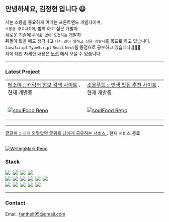 <h2>안녕하세요, 김정현 입니다 😃</h2>

저는 소통을 중요하게 여기는 프론트엔드 개발자이며,
<br/>
`소통을 중요시하며`, 함께 하고 싶은 개발자
<br/>
새로운 기술에 `두려움 없이 도전하는` 개발자
<br/>
뒤돌아 봤을 때도 생각나고 `다시 같이 일하고 싶은 개발자`를 목표로 하고 있습니다.
<br/>
`JavaScript` `TypeScript` `React` `Next`를 중점으로 공부하고 있습니다.👨🏻‍💻
<br/>
저에 대한 자세한 내용은 <a href="https://www.notion.so/1202cd6c75554d36affa9119793a6ac0">노션</a> 에서 보실 수 있습니다.

<hr/>

<h3>Latest Project</h3>

<table>
  <tr>
  <td>
   <a href="https://mesoya.vercel.app" target="_blank">메소야 :: 캐릭터 정보 검색 사이트</a>
    <span>. 현재 개발중 </span>
    
  <br/>
  <br/>
    
  [![soulFood Repo](https://github-readme-stats.vercel.app/api/pin/?username=Corete95&repo=Mesoya)](https://github.com/Corete95/Mesoya)
</td>
   <td>
     <a href="https://soulfood-map.vercel.app" target="_blank">소울푸드 :: 인생 맛집 추천 사이트</a>
     <span>. 현재 개발중 </span>
     <br/>
     <br/>
     
  [![soulFood Repo](https://github-readme-stats.vercel.app/api/pin/?username=Corete95&repo=Soulfood)](https://github.com/Corete95/Soulfood)
  </td>
  </tr>
</table>


<hr/>
  
 <a href="https://writingmark.netlify.app" target="_blank">
 글갈피 :: 내게 와닿았던 글귀를 남에게 공유하는 서비스
</a>
<span>. 현재 서비스 종료</span>

<br/>
<br/>

[![WritingMark Repo](https://github-readme-stats.vercel.app/api/pin/?username=Corete95&repo=WritingMark)](https://github.com/Corete95/WritingMark)

<h3>Stack</h3>

<p>
 <img src="https://img.shields.io/badge/JavaScript-f7e018?style=flat-square&logo=JavaScript&logoColor=white"/>&nbsp 
 <img src="https://img.shields.io/badge/TypeScript-2d79c7?style=flat-square&logo=TypeScript&logoColor=white"/>&nbsp
 <img src="https://img.shields.io/badge/React-7ddfff?style=flat-square&logo=React&logoColor=white"/>&nbsp
 <img src="https://img.shields.io/badge/Next-black?style=flat-square&logo=nextdotjs&logoColor=white"/>&nbsp 
 <br>
 <img src="https://img.shields.io/badge/reactquery-FF4154?style=flat-square&logo=reactquery&logoColor=white"/>&nbsp 
 <img src="https://img.shields.io/badge/Recoil-3578E5?style=flat-square&logo=Recoil&logoColor=white"/>&nbsp
 <img src="https://img.shields.io/badge/graphql-E10098?style=flat-square&logo=graphql&logoColor=white"/>&nbsp 
 <img src="https://img.shields.io/badge/Redux-7649bb?style=flat-square&logo=Redux&logoColor=white"/>&nbsp 
 <img src="https://img.shields.io/badge/styled-e084c6?style=flat-square&logo=styled-components&logoColor=white"/>&nbsp 
 <img src="https://img.shields.io/badge/tailwindcss-06B6D4?style=flat-square&logo=tailwindcss&logoColor=white"/>&nbsp 
 <br>
 <img src="https://img.shields.io/badge/Git-f05030?style=flat-square&logo=Git&logoColor=white"/>&nbsp 
 <img src="https://img.shields.io/badge/GitHub-black?style=flat-square&logo=GitHub&logoColor=white"/>&nbsp
 <img src="https://img.shields.io/badge/Slack-4a154b?style=flat-square&logo=Slack&logoColor=white"/>&nbsp
 <img src="https://img.shields.io/badge/Trello-0079bf?style=flat-square&logo=Trello&logoColor=white"/>&nbsp
 <img src="https://img.shields.io/badge/Notion-black?style=flat-square&logo=Notion&logoColor=white"/>&nbsp 

</p>

<hr/>

<h3>Contact</h3>
Email.  <a href="mailto:fanthell95@gmail.com">fanthell95@gmail.com</a> 
<br/>
